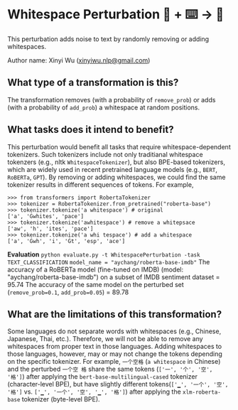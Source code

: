 # Whitespace Perturbation 🦎  + ⌨️ → 🐍
This perturbation adds noise to text by randomly removing or adding whitespaces.

Author name: Xinyi Wu (xinyiwu.nlp@gmail.com)

## What type of a transformation is this?
The transformation removes (with a probability of `remove_prob`) or adds (with a probability of `add_prob`) a whitespace at random positions.

## What tasks does it intend to benefit?
This perturbation would benefit all tasks that require whitespace-dependent tokenizers. Such tokenizers include not only traditianal whitespace tokenzers (e.g., nltk `WhitespaceTokenizer`), but also BPE-based tokenizers, which are widely used in recent pretrained language models (e.g., `BERT`, `RoBERTa`, `GPT`). By removing or adding whitespaces, we could find the same tokenizer results in different sequences of tokens. For example, 
```
>>> from transformers import RobertaTokenizer
>>> tokenizer = RobertaTokenizer.from_pretrained("roberta-base")
>>> tokenizer.tokenize('a whitespace') # original
['a', 'Ġwhites', 'pace']
>>> tokenizer.tokenize('awhitespace') # remove a whitepsace
['aw', 'h', 'ites', 'pace']
>>> tokenizer.tokenize('a whi tespace') # add a whitespace
['a', 'Ġwh', 'i', 'Ġt', 'esp', 'ace']
```

**Evaluation**
```python evaluate.py -t WhitespacePerturbation -task TEXT_CLASSIFICATION```
```model_name = "aychang/roberta-base-imdb"```
The accuracy of a RoBERTa model (fine-tuned on IMDB) (model: "aychang/roberta-base-imdb") 
on a subset of IMDB sentiment dataset = 95.74
The accuracy of the same model on the perturbed set (`remove_prob=0.1`, `add_prob=0.05`) = 89.78

## What are the limitations of this transformation?
Some languages do not separate words with whitespaces (e.g., Chinese, Japanese, Thai, etc.). Therefore, we will not be able to remove any whitespaces from proper text in those languages. Adding whitespaces to those languages, however, may or may not change the tokens depending on the specific tokenizer. For example, `一个空格` (`a whitespace` in Chinese) and the perturbed `一个空 格` share the same tokens (`['一', '个', '空', '格']`) after applying the `bert-base-multilingual-cased` tokenizer (character-level BPE), but have slightly different tokens(`['▁', '一个', '空', '格']` vs. `['▁', '一个', '空', '▁', '格']`) after applying the `xlm-roberta-base` tokenizer (byte-level BPE).
